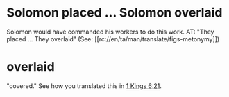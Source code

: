 # Solomon placed ... Solomon overlaid

Solomon would have commanded his workers to do this work. AT: "They placed ... They overlaid" (See: [[rc://en/ta/man/translate/figs-metonymy]])

# overlaid

"covered." See how you translated this in [1 Kings 6:21](./21.md).

